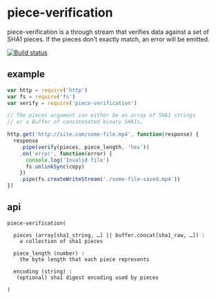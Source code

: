 # piece-verification
piece-verification is a through stream that verifies data against a set of SHA1 pieces. If the pieces don’t exactly match, an error will be emitted.

[![Build status](https://travis-ci.org/michaelrhodes/piece-verification.png?branch=master)](https://travis-ci.org/michaelrhodes/piece-verification)

## example
```js
var http = require('http')
var fs = require('fs')
var verify = require('piece-verification')

// The pieces argument can either be an array of SHA1 strings
// or a Buffer of concatenated binary SHA1s.

http.get('http://site.com/some-file.mp4', function(response) {
  response
    .pipe(verify(pieces, piece_length, 'hex'))
    .on('error', function(error) {
      console.log('Invalid file')
      fs.unlinkSync(copy)
    })
    .pipe(fs.createWriteStream('./some-file-saved.mp4'))
})
```

## api
```
piece-verification(

  pieces (array[sha1_string, …] || buffer.concat[sha1_raw, …]) :
    a collection of sha1 pieces

  piece_length (number) :
    the byte length that each piece represents

  encoding (string) :
   (optional) sha1 digest encoding used by pieces

)
```


